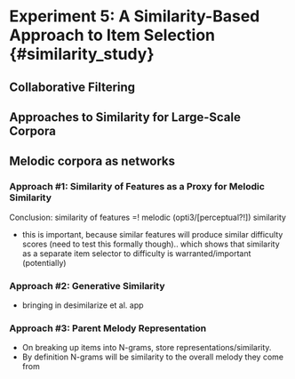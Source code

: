 

# Experiment 5: A Similarity-Based Approach to Item Selection {#similarity_study}


## Collaborative Filtering




## Approaches to Similarity for Large-Scale Corpora







## Melodic corpora as networks 




### Approach #1: Similarity of Features as a Proxy for Melodic Similarity

Conclusion: similarity of features =! melodic (opti3/[perceptual?!]) similarity
- this is important, because similar features will produce similar difficulty scores (need to test this formally though).. which shows that similarity as a separate item selector to difficulty is warranted/important (potentially)


### Approach #2: Generative Similarity

- bringing in desimilarize et al. app


### Approach #3: Parent Melody Representation

- On breaking up items into N-grams, store representations/similarity.
- By definition N-grams will be similarity to the overall melody they come from

